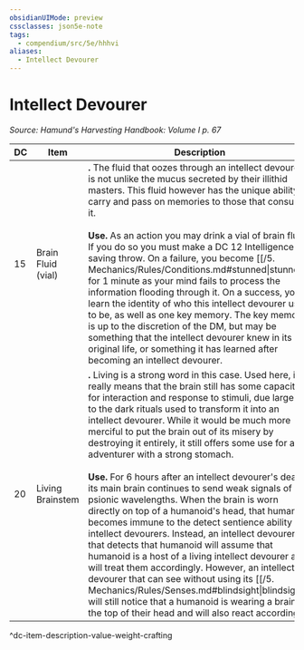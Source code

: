 ```yaml
---
obsidianUIMode: preview
cssclasses: json5e-note
tags:
  - compendium/src/5e/hhhvi
aliases:
  - Intellect Devourer
---
```

# Intellect Devourer
*Source: Hamund's Harvesting Handbook: Volume I p. 67* 

| DC | Item | Description | Value | Weight | Crafting |
|----|------|-------------|-------|--------|----------|
| 15 | Brain Fluid (vial) | **.** The fluid that oozes through an intellect devourer is not unlike the mucus secreted by their illithid masters. This fluid however has the unique ability to carry and pass on memories to those that consume it.<br /><br />**Use.** As an action you may drink a vial of brain fluid. If you do so you must make a DC 12 Intelligence saving throw. On a failure, you become [[/5. Mechanics/Rules/Conditions.md#stunned\|stunned]] for 1 minute as your mind fails to process the information flooding through it. On a success, you learn the identity of who this intellect devourer used to be, as well as one key memory. The key memory is up to the discretion of the DM, but may be something that the intellect devourer knew in its original life, or something it has learned after becoming an intellect devourer. | 4 gp | 1 lb | — |
| 20 | Living Brainstem | **.** Living is a strong word in this case. Used here, it really means that the brain still has some capacity for interaction and response to stimuli, due largely to the dark rituals used to transform it into an intellect devourer. While it would be much more merciful to put the brain out of its misery by destroying it entirely, it still offers some use for an adventurer with a strong stomach.<br /><br />**Use.** For 6 hours after an intellect devourer's death, its main brain continues to send weak signals of psionic wavelengths. When the brain is worn directly on top of a humanoid's head, that humanoid becomes immune to the detect sentience ability of intellect devourers. Instead, an intellect devourer that detects that humanoid will assume that humanoid is a host of a living intellect devourer and will treat them accordingly. However, an intellect devourer that can see without using its [[/5. Mechanics/Rules/Senses.md#blindsight\|blindsight]] will still notice that a humanoid is wearing a brain on the top of their head and will also react accordingly. | 12 gp | 6 lb | — |
^dc-item-description-value-weight-crafting
